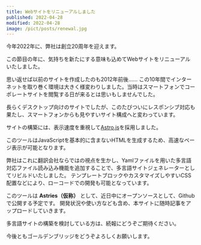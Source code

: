 ```yaml
---
title: Webサイトをリニューアルしました
published: 2022-04-28
modified: 2022-04-28
image: /pict/posts/renewal.jpg
---
```


今年2022年に、弊社は創立20周年を迎えます。

この節目の年に、気持ちを新たにする意味も込めてWebサイトをリニューアルいたしました。

思い返せば以前のサイトを作成したのも2012年前後……
この10年間でインターネットを取り巻く環境は大きく様変わりしました。当時はスマートフォンでコーポレートサイトを閲覧する日が来るとは思いもしませんでした。

長らくデスクトップ向けのサイトでしたが、このたびついにレスポンシブ対応も果たし、スマートフォンからも見やすいサイト構成へと変わっています。

サイトの構築には、表示速度を重視して[Astro.js](https://astro.build/)を採用しました。

このツールはJavaScriptを基本的に含まないHTMLを生成するため、高速なページ表示が可能となります。

弊社はこれに翻訳会社ならではの視点を生かし、Yamlファイルを用いた多言語対応ファイル読み込み機能を追加することで、多言語サイトジェネレーターとしてリビルドいたしました。
テンプレートブロックやカスタマイズしやすいCSS配置などにより、ローコードでの開発も可能となっています。

このツールは **Astries（仮称）** として、近日中にオープンソースとして、Githubで公開する予定です。
開発状況や使い方なども含め、本サイトに随時記事をアップロードしていきます。

多言語サイトの構築を検討している方は、続報にどうぞご期待ください。

今後ともゴールデンブリッジをどうぞよろしくお願いします。

